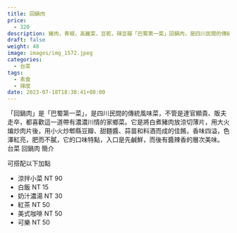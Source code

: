 ```yaml
---
title: 回鍋肉
price:
  - 320
description: 豬肉，青椒，高麗菜，豆乾，辣豆瓣「巴蜀第一菜」回鍋肉，是四川民間的傳統風味菜，
draft: false
weight: 48
image: images/img_1572.jpeg
categories:
  - 台菜
tags:
  - 素食
  - 辣度
date: 2023-07-18T18:38:41+08:00
---
```

「回鍋肉」是「巴蜀第一菜」，是四川民間的傳統風味菜，不管是達官顯貴、販夫走卒，都喜歡這一道帶有濃濃川情的家鄉菜。它是將白煮豬肉放涼切薄片，用大火煸炒肉片後，用小火炒郫縣豆瓣、甜麵醬、蒜苗和料酒而成的佳餚，香味四溢，色澤紅亮，肥而不膩，它的口味特點，入口是先鹹鮮，而後有醬辣香的層次美味。
台菜 回鍋肉 簡介

可搭配以下加點

- 涼拌小菜  NT 90
- 白飯 NT 15
- 奶汁濃湯 NT 30
- 紅茶  NT 50
- 美式咖啡 NT 50
- 可樂 NT 50

